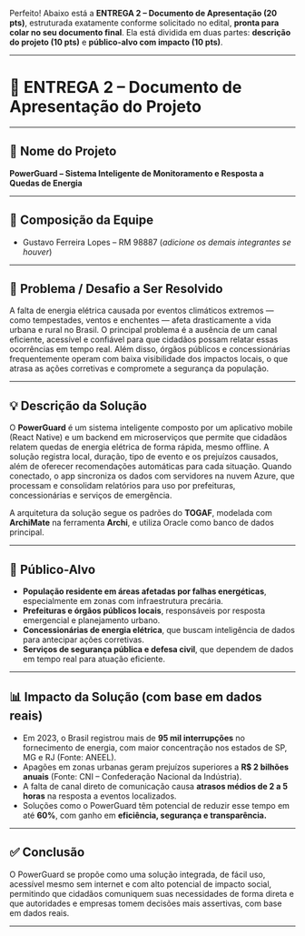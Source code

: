 Perfeito! Abaixo está a **ENTREGA 2 – Documento de Apresentação (20 pts)**, estruturada exatamente conforme solicitado no edital, **pronta para colar no seu documento final**. Ela está dividida em duas partes: **descrição do projeto (10 pts)** e **público-alvo com impacto (10 pts)**.

---

# 📝 **ENTREGA 2 – Documento de Apresentação do Projeto**

---

## 🧩 **Nome do Projeto**

**PowerGuard – Sistema Inteligente de Monitoramento e Resposta a Quedas de Energia**

---

## 👥 **Composição da Equipe**

- Gustavo Ferreira Lopes – RM 98887
  (_adicione os demais integrantes se houver_)

---

## 🎯 **Problema / Desafio a Ser Resolvido**

A falta de energia elétrica causada por eventos climáticos extremos — como tempestades, ventos e enchentes — afeta drasticamente a vida urbana e rural no Brasil. O principal problema é a ausência de um canal eficiente, acessível e confiável para que cidadãos possam relatar essas ocorrências em tempo real. Além disso, órgãos públicos e concessionárias frequentemente operam com baixa visibilidade dos impactos locais, o que atrasa as ações corretivas e compromete a segurança da população.

---

## 💡 **Descrição da Solução**

O **PowerGuard** é um sistema inteligente composto por um aplicativo mobile (React Native) e um backend em microserviços que permite que cidadãos relatem quedas de energia elétrica de forma rápida, mesmo offline.
A solução registra local, duração, tipo de evento e os prejuízos causados, além de oferecer recomendações automáticas para cada situação. Quando conectado, o app sincroniza os dados com servidores na nuvem Azure, que processam e consolidam relatórios para uso por prefeituras, concessionárias e serviços de emergência.

A arquitetura da solução segue os padrões do **TOGAF**, modelada com **ArchiMate** na ferramenta **Archi**, e utiliza Oracle como banco de dados principal.

---

## 🎯 **Público-Alvo**

- **População residente em áreas afetadas por falhas energéticas**, especialmente em zonas com infraestrutura precária.
- **Prefeituras e órgãos públicos locais**, responsáveis por resposta emergencial e planejamento urbano.
- **Concessionárias de energia elétrica**, que buscam inteligência de dados para antecipar ações corretivas.
- **Serviços de segurança pública e defesa civil**, que dependem de dados em tempo real para atuação eficiente.

---

## 📊 **Impacto da Solução (com base em dados reais)**

- Em 2023, o Brasil registrou mais de **95 mil interrupções** no fornecimento de energia, com maior concentração nos estados de SP, MG e RJ (Fonte: ANEEL).
- Apagões em zonas urbanas geram prejuízos superiores a **R\$ 2 bilhões anuais** (Fonte: CNI – Confederação Nacional da Indústria).
- A falta de canal direto de comunicação causa **atrasos médios de 2 a 5 horas** na resposta a eventos localizados.
- Soluções como o PowerGuard têm potencial de reduzir esse tempo em até **60%**, com ganho em **eficiência, segurança e transparência.**

---

## ✅ Conclusão

O PowerGuard se propõe como uma solução integrada, de fácil uso, acessível mesmo sem internet e com alto potencial de impacto social, permitindo que cidadãos comuniquem suas necessidades de forma direta e que autoridades e empresas tomem decisões mais assertivas, com base em dados reais.

---
